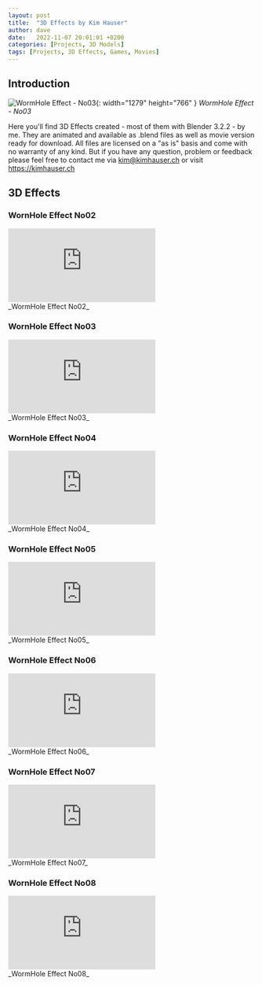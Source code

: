 ```yaml
---
layout: post
title:  "3D Effects by Kim Hauser"
author: dave
date:   2022-11-07 20:01:01 +0200
categories: [Projects, 3D Models]
tags: [Projects, 3D Effects, Games, Movies]
---
```


## Introduction
![WormHole Effect - No03](../../assets/img/projects/3deffects/WormHoleEffectRendered_No3_Preview_4_Youtube_01_edt.png){: width="1279" height="766" }
_WormHole Effect - No03_

Here you'll find 3D Effects created - most of them with Blender 3.2.2 - by me. They are animated and available as .blend files as well as movie version ready for download. All files are licensed on a "as is" basis and come with no warranty of any kind. But if you have any question, problem or feedback please feel free to contact me via <kim@kimhauser.ch> or visit <https://kimhauser.ch>

## 3D Effects
### WornHole Effect No02
<div class="container-responsive-iframe">
<iframe class="responsive-iframe" src="https://www.youtube.com/embed/sk30VfT2ids" title="WormHole Effect No02" frameborder="0" allow="accelerometer; autoplay; clipboard-write; encrypted-media; gyroscope; picture-in-picture" allowfullscreen></iframe>
</div>
_WormHole Effect No02_

### WornHole Effect No03
<div class="container-responsive-iframe">
<iframe class="responsive-iframe" src="https://www.youtube.com/embed/mfRPdREQWj0" title="WormHole Effect No03" frameborder="0" allow="accelerometer; autoplay; clipboard-write; encrypted-media; gyroscope; picture-in-picture" allowfullscreen></iframe>
</div>
_WormHole Effect No03_

### WornHole Effect No04
<div class="container-responsive-iframe">
<iframe class="responsive-iframe" src="https://www.youtube.com/embed/7gUhf0WXGAg" title="WormHole Effect No04" frameborder="0" allow="accelerometer; autoplay; clipboard-write; encrypted-media; gyroscope; picture-in-picture" allowfullscreen></iframe>
</div>
_WormHole Effect No04_

### WornHole Effect No05
<div class="container-responsive-iframe">
<iframe class="responsive-iframe" src="https://www.youtube.com/embed/68tubfcUC6M" title="WormHole Effect No05" frameborder="0" allow="accelerometer; autoplay; clipboard-write; encrypted-media; gyroscope; picture-in-picture" allowfullscreen></iframe>
</div>
_WormHole Effect No05_

### WornHole Effect No06
<div class="container-responsive-iframe">
<iframe class="responsive-iframe" src="https://www.youtube.com/embed/xZhMITQs7Xk" title="WormHole Effect No06" frameborder="0" allow="accelerometer; autoplay; clipboard-write; encrypted-media; gyroscope; picture-in-picture" allowfullscreen></iframe>
</div>
_WormHole Effect No06_

### WornHole Effect No07
<div class="container-responsive-iframe">
<iframe class="responsive-iframe" src="https://www.youtube.com/embed/250OzJy9x-8" title="WormHole Effect No07" frameborder="0" allow="accelerometer; autoplay; clipboard-write; encrypted-media; gyroscope; picture-in-picture" allowfullscreen></iframe>
</div>
_WormHole Effect No07_

### WornHole Effect No08
<div class="container-responsive-iframe">
<iframe class="responsive-iframe" src="https://www.youtube.com/embed/oRcz1JVnJSo" title="WormHole Effect No08" frameborder="0" allow="accelerometer; autoplay; clipboard-write; encrypted-media; gyroscope; picture-in-picture" allowfullscreen></iframe>
</div>
_WormHole Effect No08_
